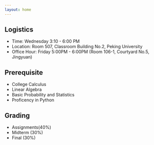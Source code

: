 ```yaml
---
layout: home
---
```


## Logistics
* Time: Wednesday 3:10 - 6:00 PM
* Location: Room 507, Classroom Building No.2, Peking University
* Office Hour: Friday 5:00PM - 6:00PM (Room 106-1, Courtyard No.5, Jingyuan)


## Prerequisite
* College Calculus
* Linear Algebra
* Basic Probability and Statistics
* Proficency in Python

## Grading 
* Assignments(40%)
* Midterm (30%)
* Final (30%)
  <!--- Please see [Assignments](https://hughw19.github.io/IntrotoCV/assignments/) page for more information. --->





